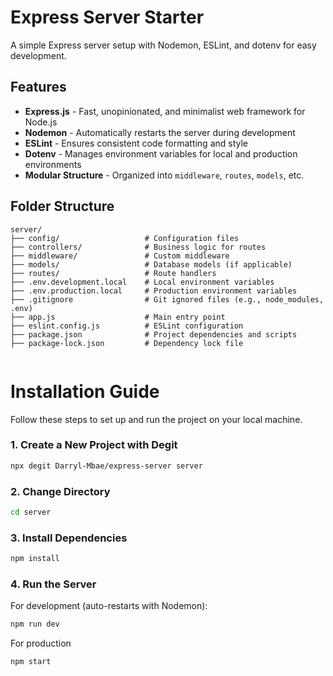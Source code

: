 # Express Server Starter

A simple Express server setup with Nodemon, ESLint, and dotenv for easy development.

## Features

- **Express.js** - Fast, unopinionated, and minimalist web framework for Node.js
- **Nodemon** - Automatically restarts the server during development
- **ESLint** - Ensures consistent code formatting and style
- **Dotenv** - Manages environment variables for local and production environments
- **Modular Structure** - Organized into `middleware`, `routes`, `models`, etc.

## Folder Structure

```
server/
├── config/                   # Configuration files
├── controllers/              # Business logic for routes
├── middleware/               # Custom middleware
├── models/                   # Database models (if applicable)
├── routes/                   # Route handlers
├── .env.development.local    # Local environment variables
├── .env.production.local     # Production environment variables
├── .gitignore                # Git ignored files (e.g., node_modules, .env)
├── app.js                    # Main entry point
├── eslint.config.js          # ESLint configuration
├── package.json              # Project dependencies and scripts
├── package-lock.json         # Dependency lock file


```
# Installation Guide

Follow these steps to set up and run the project on your local machine.

### 1. Create a New Project with Degit
```sh
npx degit Darryl-Mbae/express-server server
```

### 2. Change Directory
```sh
cd server
```
### 3.  Install Dependencies
```sh
npm install
```

### 4.  Run the Server
For development (auto-restarts with Nodemon):
```sh
npm run dev
```
For production
```sh
npm start
```

